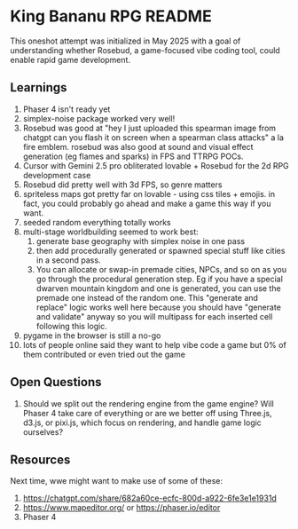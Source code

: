 # King Bananu RPG README

This oneshot attempt was initialized in May 2025 with a goal of understanding whether Rosebud, a game-focused vibe coding tool, could enable rapid game development.

## Learnings

1. Phaser 4 isn't ready yet
2. simplex-noise package worked very well!
3. Rosebud was good at "hey I just uploaded this spearman image from chatgpt can you flash it on screen when a spearman class attacks" a la fire emblem. rosebud was also good at sound and visual effect generation (eg flames and sparks) in FPS and TTRPG POCs.
4. Cursor with Gemini 2.5 pro obliterated lovable + Rosebud for the 2d RPG development case
5. Rosebud did pretty well with 3d FPS, so genre matters
6. spriteless maps got pretty far on lovable - using css tiles + emojis. in fact, you could probably go ahead and make a game this way if you want.
7. seeded random everything totally works
8. multi-stage worldbuilding seemed to work best:
    1. generate base geography with simplex noise in one pass
    2. then add procedurally generated or spawned special stuff like cities in a second pass.
    3. You can allocate or swap-in premade cities, NPCs, and so on as you go through the procedural generation step. Eg if you have a special dwarven mountain kingdom and one is generated, you can use the premade one instead of the random one. This "generate and replace" logic works well here because you should have "generate and validate" anyway so you will multipass for each inserted cell following this logic.
9. pygame in the browser is still a no-go
10. lots of people online said they want to help vibe code a game but 0% of them contributed or even tried out the game

## Open Questions

1. Should we split out the rendering engine from the game engine? Will Phaser 4 take care of everything or are we better off using Three.js, d3.js, or pixi.js, which focus on rendering, and handle game logic ourselves?

## Resources

Next time, wwe might want to make use of some of these:

1. <https://chatgpt.com/share/682a60ce-ecfc-800d-a922-6fe3e1e1931d>
2. <https://www.mapeditor.org/> or <https://phaser.io/editor>
3. Phaser 4
